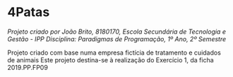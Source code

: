 # 4Patas

*Projeto criado por João Brito, 8180170, Escola Secundária de Tecnologia e Gestão - IPP*
*Disciplina: Paradigmas de Programação, 1º Ano, 2º Semestre*

Projeto criado com base numa empresa fictícia de tratamento e cuidados de animais
Este projeto destina-se à realização do Exercício 1, da ficha 2019.PP.FP09
